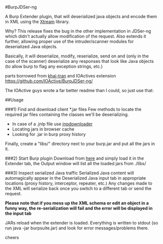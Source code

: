 #BurpJDSer-ng



A Burp Extender plugin, that will deserialized java objects and encode them in XML using the [Xtream](http://xstream.codehaus.org/) library.

Why? This release fixes the bug in the other implementation in JDSer-ng which didn't actually allow modification of the request. Also extends it further, allowing proper use of the intruder/scanner modules for deserialized Java objects. 

Basically, it will deserialize, modify, reserialize, send on and (only in the case of the scanner) deserialize any responses that look like Java objects (to allow burp to flag any exception strings, etc.)

parts borrowed from [khai-tran](https://github.com/khai-tran/BurpJDSer) and IOActives extension https://github.com/IOActive/BurpJDSer-ng/

The IOActive guys wrote a far better readme than I could, so just use that:

##Usage

###1) Find and download client *.jar files
Few methods to locate the required jar files containing the classes we'll be deserializing.
* In case of a .jnlp file use [jnpdownloader](https://code.google.com/p/jnlpdownloader/)
* Locating jars in browser cache
* Looking for .jar in burp proxy history

Finally, create a "libs/" directory next to your burp.jar and put all the jars in it.

###2) Start Burp plugin
Download from [here](https://github.com/jonmurrayncc/JDSer-ngng/raw/master/Executables/BurpJDSer-ngng.jar) and simply load it in the Extender tab, the Output window will list all the loaded jars from ./libs/ 


###3) Inspect serialized Java traffic
Serialized Java content will automagically appear in the Deserialized Java input tab in appropriate locations (proxy history, interceptor, repeater, etc.)
Any changes made to the XML will serialize back once you switch to a different tab or send the request.

**Please note that if you mess up the XML schema or edit an object in a funny way, the re-serialization will fail and the error will be displayed in the input tab**

JARs reload when the extender is loaded. Everything is written to stdout (so run java -jar burpsuite.jar) and look for error messages/problems there.

cheers
